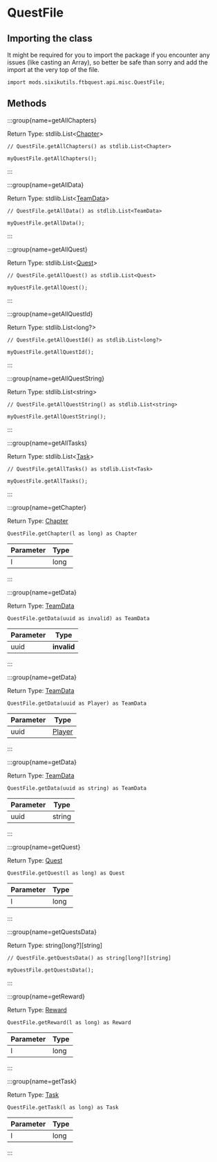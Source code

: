 # QuestFile

## Importing the class

It might be required for you to import the package if you encounter any issues (like casting an Array), so better be safe than sorry and add the import at the very top of the file.
```zenscript
import mods.sixikutils.ftbquest.api.misc.QuestFile;
```


## Methods

:::group{name=getAllChapters}

Return Type: stdlib.List&lt;[Chapter](/mods/sixikutils/ftbquest/quests/Chapter)&gt;

```zenscript
// QuestFile.getAllChapters() as stdlib.List<Chapter>

myQuestFile.getAllChapters();
```

:::

:::group{name=getAllData}

Return Type: stdlib.List&lt;[TeamData](/mods/sixikutils/ftbquest/quests/TeamData)&gt;

```zenscript
// QuestFile.getAllData() as stdlib.List<TeamData>

myQuestFile.getAllData();
```

:::

:::group{name=getAllQuest}

Return Type: stdlib.List&lt;[Quest](/mods/sixikutils/ftbquest/quests/Quest)&gt;

```zenscript
// QuestFile.getAllQuest() as stdlib.List<Quest>

myQuestFile.getAllQuest();
```

:::

:::group{name=getAllQuestId}

Return Type: stdlib.List&lt;long?&gt;

```zenscript
// QuestFile.getAllQuestId() as stdlib.List<long?>

myQuestFile.getAllQuestId();
```

:::

:::group{name=getAllQuestString}

Return Type: stdlib.List&lt;string&gt;

```zenscript
// QuestFile.getAllQuestString() as stdlib.List<string>

myQuestFile.getAllQuestString();
```

:::

:::group{name=getAllTasks}

Return Type: stdlib.List&lt;[Task](/mods/sixikutils/ftbquest/quests/Task)&gt;

```zenscript
// QuestFile.getAllTasks() as stdlib.List<Task>

myQuestFile.getAllTasks();
```

:::

:::group{name=getChapter}

Return Type: [Chapter](/mods/sixikutils/ftbquest/quests/Chapter)

```zenscript
QuestFile.getChapter(l as long) as Chapter
```

| Parameter | Type |
|-----------|------|
| l         | long |


:::

:::group{name=getData}

Return Type: [TeamData](/mods/sixikutils/ftbquest/quests/TeamData)

```zenscript
QuestFile.getData(uuid as invalid) as TeamData
```

| Parameter |    Type     |
|-----------|-------------|
| uuid      | **invalid** |


:::

:::group{name=getData}

Return Type: [TeamData](/mods/sixikutils/ftbquest/quests/TeamData)

```zenscript
QuestFile.getData(uuid as Player) as TeamData
```

| Parameter |                       Type                       |
|-----------|--------------------------------------------------|
| uuid      | [Player](/vanilla/api/entity/type/player/Player) |


:::

:::group{name=getData}

Return Type: [TeamData](/mods/sixikutils/ftbquest/quests/TeamData)

```zenscript
QuestFile.getData(uuid as string) as TeamData
```

| Parameter |  Type  |
|-----------|--------|
| uuid      | string |


:::

:::group{name=getQuest}

Return Type: [Quest](/mods/sixikutils/ftbquest/quests/Quest)

```zenscript
QuestFile.getQuest(l as long) as Quest
```

| Parameter | Type |
|-----------|------|
| l         | long |


:::

:::group{name=getQuestsData}

Return Type: string[long?][string]

```zenscript
// QuestFile.getQuestsData() as string[long?][string]

myQuestFile.getQuestsData();
```

:::

:::group{name=getReward}

Return Type: [Reward](/mods/sixikutils/ftbquest/quests/Reward)

```zenscript
QuestFile.getReward(l as long) as Reward
```

| Parameter | Type |
|-----------|------|
| l         | long |


:::

:::group{name=getTask}

Return Type: [Task](/mods/sixikutils/ftbquest/quests/Task)

```zenscript
QuestFile.getTask(l as long) as Task
```

| Parameter | Type |
|-----------|------|
| l         | long |


:::


